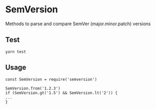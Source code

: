 # SemVersion

Methods to parse and compare SemVer (major.minor.patch) versions

## Test

```
yarn test
```

## Usage

```
const SemVersion = require('semversion')

SemVersion.from('1.2.3')
if (SemVersion.gt('1.5') && SemVersion.lt('2')) {
...
}
```
